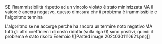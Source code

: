 SE l'inammissibilità rispetto ad un vincolo violato è stato minimizzata MA il valore è ancora negativo, questo dimostra che il problema è inammissibile e l'algoritmo termina

L'algoritmo se ne accorge perche ha ancora un termine noto negativo MA tutti gli altri coefficienti di costo ridotto (sulla riga 0) sono positivi, quindi il problema è stato risolto 
Esempio
![[Pasted image 20240301110621.png]]
